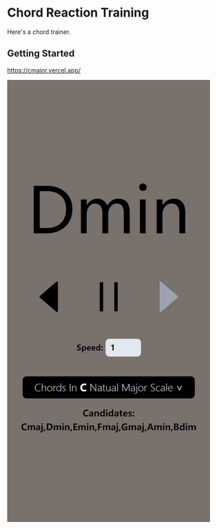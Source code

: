 # Chord Reaction Training

Here's a chord trainer.

## Getting Started
https://cmajor.vercel.app/

![demo](public/chord.png)